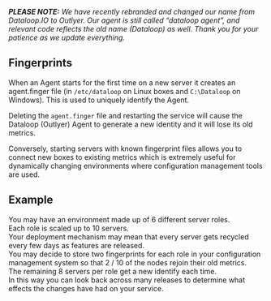 _**PLEASE NOTE:** We have recently rebranded and changed our name from Dataloop.IO to Outlyer. Our agent is still called “dataloop agent”, and relevant code reflects the old name (Dataloop) as well. Thank you for your patience as we update everything._

## Fingerprints

When an Agent starts for the first time on a new server it creates an agent.finger file (in `/etc/dataloop` on Linux boxes and `C:\Dataloop` on Windows). This is used to uniquely identify the Agent.

Deleting the `agent.finger` file and restarting the service will cause the Dataloop (Outlyer) Agent to generate a new identity and it will lose its old metrics.

Conversely, starting servers with known fingerprint files allows you to connect new boxes to existing metrics which is extremely useful for dynamically changing environments where configuration management tools are used.

## Example

You may have an environment made up of 6 different server roles.  
Each role is scaled up to 10 servers.  
Your deployment mechanism may mean that every server gets recycled every few days as features are released.  
You may decide to store two fingerprints for each role in your configuration management system so that 2 / 10 of the nodes rejoin their old metrics.  
The remaining 8 servers per role get a new identify each time.  
In this way you can look back across many releases to determine what effects the changes have had on your service.
